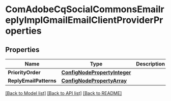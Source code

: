 # ComAdobeCqSocialCommonsEmailreplyImplGmailEmailClientProviderProperties

## Properties
Name | Type | Description | Notes
------------ | ------------- | ------------- | -------------
**PriorityOrder** | [**ConfigNodePropertyInteger**](configNodePropertyInteger.md) |  | [optional] 
**ReplyEmailPatterns** | [**ConfigNodePropertyArray**](configNodePropertyArray.md) |  | [optional] 

[[Back to Model list]](../README.md#documentation-for-models) [[Back to API list]](../README.md#documentation-for-api-endpoints) [[Back to README]](../README.md)


